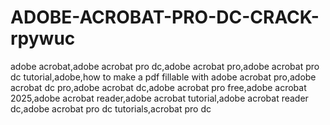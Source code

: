 # ADOBE-ACROBAT-PRO-DC-CRACK-rpywuc
adobe acrobat,adobe acrobat pro dc,adobe acrobat pro,adobe acrobat pro dc tutorial,adobe,how to make a pdf fillable with adobe acrobat pro,adobe acrobat dc pro,adobe acrobat dc,adobe acrobat pro free,adobe acrobat 2025,adobe acrobat reader,adobe acrobat tutorial,adobe acrobat reader dc,adobe acrobat pro dc tutorials,acrobat pro dc
